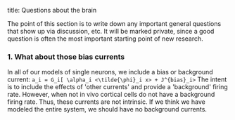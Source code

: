 title: Questions about the brain

The point of this section is to write down any important general questions
that show up via discussion, etc. It will be marked private, since a good
question is often the most important starting point of new research.

### 1. What about those bias currents

In all of our models of single neurons, we include a bias or background
current: ` a_i = G_i[ \alpha_i <\tilde{\phi}_i x> + J^{bias}_i> ` The intent
is to include the effects of 'other currents' and provide a 'background'
firing rate. However, when not in vivo cortical cells do not have a background
firing rate. Thus, these currents are not intrinsic. If we think we have
modeled the entire system, we should have no background currents.
